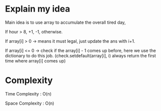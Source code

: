 # Explain my idea

Main idea is to use array to accumulate the overall tired day,

If hour > 8, +1, -1, otherwise.  
  
  
If array[i] > 0 -> means it must legal, just update the ans with i+1.

If array[i] <= 0 -> check if the array[i] - 1  comes up before, here we use the dictionary  to do this job.
(check.setdefault(array[i], i) always return the first time where array[i] comes up)



# Complexity

Time Complexity : O(n)

Space Complexity : O(n)

